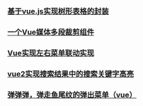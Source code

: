 ### [基于vue.js实现树形表格的封装](https://juejin.im/post/5b568730f265da0fa1222a4c)
### [一个Vue媒体多段裁剪组件](https://juejin.im/post/5b6960d8e51d4519115d5d2f)
### [Vue实现左右菜单联动实现](https://juejin.im/post/5b6ea54cf265da0f6436f77a#comment)
### [vue2实现搜索结果中的搜索关键字高亮](https://juejin.im/post/5b73e5a3f265da28201d9831#comment)
### [弹弹弹，弹走鱼尾纹的弹出菜单（vue）](https://juejin.im/post/5b976bfcf265da0ac372ef14)
